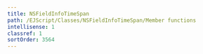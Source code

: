 ```yaml
---
title: NSFieldInfoTimeSpan
path: /EJScript/Classes/NSFieldInfoTimeSpan/Member functions
intellisense: 1
classref: 1
sortOrder: 3564
---
```





